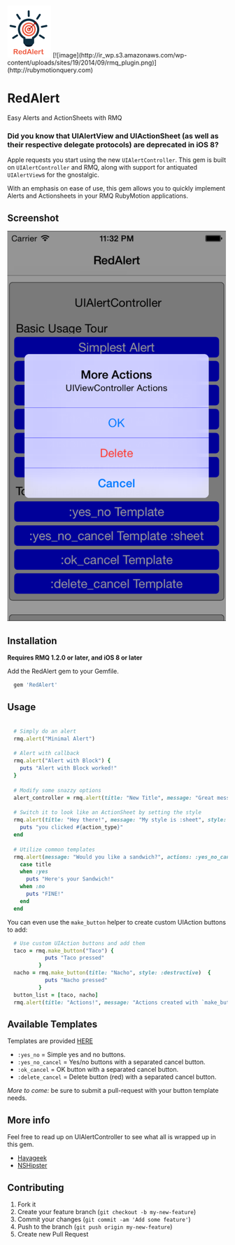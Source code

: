 <img src="./_art/logo.png" alt="RedAlert Logo" width="100" />
[![image](http://ir_wp.s3.amazonaws.com/wp-content/uploads/sites/19/2014/09/rmq_plugin.png)](http://rubymotionquery.com)

# RedAlert
Easy Alerts and ActionSheets with RMQ

### Did you know that UIAlertView and UIActionSheet (as well as their respective delegate protocols) are deprecated in iOS 8?

Apple requests you start using the new `UIAlertController`.  This gem is built on `UIAlertController` and RMQ, along with support for antiquated `UIAlertView`s for the gnostalgic.

With an emphasis on ease of use, this gem allows you to quickly implement Alerts and Actionsheets in your RMQ RubyMotion applications.

## Screenshot

<img src="./_art/screen.png" alt="Screen Shot" width="500" />

## Installation

**Requires RMQ 1.2.0 or later, and iOS 8 or later**

Add the RedAlert gem to your Gemfile.
```ruby
  gem 'RedAlert'
```

## Usage

```ruby

  # Simply do an alert
  rmq.alert("Minimal Alert")

  # Alert with callback
  rmq.alert("Alert with Block") {
    puts "Alert with Block worked!"
  }
  
  # Modify some snazzy options
  alert_controller = rmq.alert(title: "New Title", message: "Great message", animated: false)

  # Switch it to look like an ActionSheet by setting the style
  rmq.alert(title: "Hey there!", message: "My style is :sheet", style: :sheet) do |action_type|
    puts "you clicked #{action_type}"
  end  
  
  # Utilize common templates
  rmq.alert(message: "Would you like a sandwich?", actions: :yes_no_cancel, style: :sheet) do |title|
    case title
    when :yes
      puts "Here's your Sandwich!"
    when :no
      puts "FINE!"
    end
  end  
```

You can even use the `make_button` helper to create custom UIAction buttons to add:
```ruby
  # Use custom UIAction buttons and add them
  taco = rmq.make_button("Taco") {
            puts "Taco pressed"
          }
  nacho = rmq.make_button(title: "Nacho", style: :destructive)  {
            puts "Nacho pressed"
          }          
  button_list = [taco, nacho]        
  rmq.alert(title: "Actions!", message: "Actions created with `make_button` helper.", actions: button_list)
```

## Available Templates

Templates are provided [HERE](https://github.com/GantMan/RedAlert/blob/master/lib/project/button_templates.rb)
* `:yes_no` = Simple yes and no buttons.
* `:yes_no_cancel` = Yes/no buttons with a separated cancel button.
* `:ok_cancel` = OK button with a separated cancel button.
* `:delete_cancel` = Delete button (red) with a separated cancel button.

_More to come:_ be sure to submit a pull-request with your button template needs.

## More info

Feel free to read up on UIAlertController to see what all is wrapped up in this gem.
* [Hayageek](http://hayageek.com/uialertcontroller-example-ios/)
* [NSHipster](http://nshipster.com/uialertcontroller/)

## Contributing

1. Fork it
2. Create your feature branch (`git checkout -b my-new-feature`)
3. Commit your changes (`git commit -am 'Add some feature'`)
4. Push to the branch (`git push origin my-new-feature`)
5. Create new Pull Request
